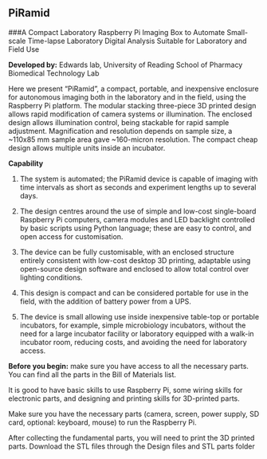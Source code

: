 ## PiRamid

###A Compact Laboratory Raspberry Pi Imaging Box to Automate Small-scale Time-lapse Laboratory Digital Analysis Suitable for Laboratory and Field Use

**Developed by:** Edwards lab, University of Reading School of Pharmacy Biomedical Technology Lab

Here we present “PiRamid”, a compact, portable, and inexpensive enclosure for autonomous imaging both in the laboratory and in the field, using the Raspberry Pi platform. The modular stacking three-piece 3D printed design allows rapid modification of camera systems or illumination. The enclosed design allows illumination control, being stackable for rapid sample adjustment. Magnification and resolution depends on sample size, a ~110x85 mm sample area gave ~160-micron resolution. The compact cheap design allows multiple units inside an incubator.

**Capability**


1. The system is automated; the PiRamid device is capable of imaging with time intervals as short as seconds and experiment lengths up to several days.


2. The design centres around the use of simple and low-cost single-board Raspberry Pi computers, camera modules and LED backlight controlled by basic scripts using Python language; these are easy to control, and open access for customisation.


3. The device can be fully customisable, with an enclosed structure entirely consistent with low-cost desktop 3D printing, adaptable using open-source design software and enclosed to allow total control over lighting conditions.


4. This design is compact and can be considered portable for use in the field, with the addition of battery power from a UPS.


5. The device is small allowing use inside inexpensive table-top or portable incubators, for example, simple microbiology incubators, without the need for a large incubator facility or laboratory equipped with a walk-in incubator room, reducing costs, and avoiding the need for laboratory access.


**Before you begin:** make sure you have access to all the necessary parts. You can find all the parts in the Bill of Materials list.

It is good to have basic skills to use Raspberry Pi, some wiring skills for electronic parts, and designing and printing skills for 3D-printed parts.

Make sure you have the necessary parts (camera, screen, power supply, SD card, optional: keyboard, mouse) to run the Raspberry Pi.

After collecting the fundamental parts, you will need to print the 3D printed parts. Download the STL files through the Design files and STL parts folder
